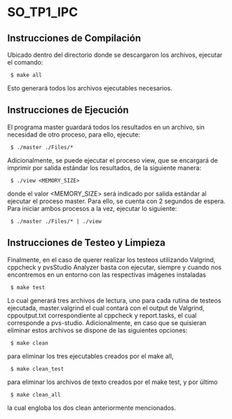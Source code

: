 # SO_TP1_IPC

## Instrucciones de Compilación
Ubicado dentro del directorio donde se descargaron los archivos, ejecutar el comando: 

     $ make all 

Esto generará todos los archivos ejecutables necesarios. 

## Instrucciones de Ejecución
El programa master guardará todos los resultados en un archivo, sin necesidad de otro proceso, para ello, ejecute:

     $ ./master ./Files/* 

Adicionalmente, se puede ejecutar el proceso view, que se encargará de imprimir por salida estándar los resultados, de la siguiente manera:

     $ ./view <MEMORY_SIZE>

donde el  valor <MEMORY_SIZE> será indicado por salida estándar al ejecutar el proceso master. Para ello, se cuenta con 2 segundos de espera.
Para iniciar ambos procesos a la vez, ejecutar lo siguiente:

     $ ./master ./Files/* | ./view 

## Instrucciones de Testeo y Limpieza
Finalmente, en el caso de querer realizar los testeos utilizando Valgrind, cppcheck y pvsStudio Analyzer basta con ejecutar, siempre y cuando nos encontremos en un entorno con las respectivas imágenes instaladas

     $ make test 

Lo cual generará tres archivos de lectura, uno para cada rutina de testeos ejecutada, master.valgrind el cual contará con el output de Valgrind, cppoutput.txt correspondiente al cppcheck y report.tasks, el cual corresponde a pvs-studio. 
Adicionalmente, en caso que se quisieran eliminar estos archivos se dispone de las siguientes opciones: 

     $ make clean 

para eliminar los tres ejecutables creados por el make all, 
    
     $ make clean_test 

para eliminar los archivos de texto creados por el make test, y por último

     $ make clean_all 

la cual engloba los dos clean anteriormente mencionados.  
